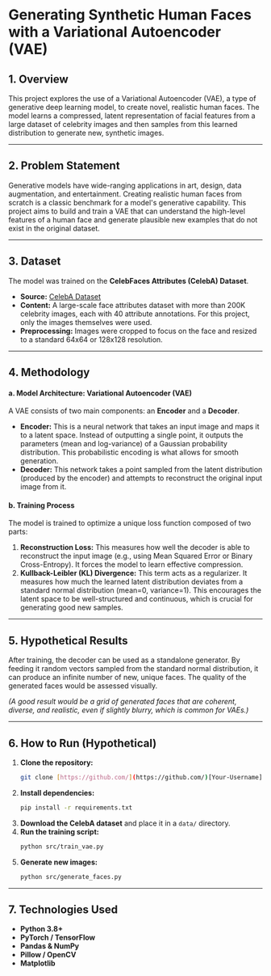 # Generating Synthetic Human Faces with a Variational Autoencoder (VAE)

## 1. Overview

This project explores the use of a Variational Autoencoder (VAE), a type of generative deep learning model, to create novel, realistic human faces. The model learns a compressed, latent representation of facial features from a large dataset of celebrity images and then samples from this learned distribution to generate new, synthetic images.

---

## 2. Problem Statement

Generative models have wide-ranging applications in art, design, data augmentation, and entertainment. Creating realistic human faces from scratch is a classic benchmark for a model's generative capability. This project aims to build and train a VAE that can understand the high-level features of a human face and generate plausible new examples that do not exist in the original dataset.

---

## 3. Dataset

The model was trained on the **CelebFaces Attributes (CelebA) Dataset**.

* **Source:** [CelebA Dataset](http://mmlab.ie.cuhk.edu.hk/projects/CelebA.html)
* **Content:** A large-scale face attributes dataset with more than 200K celebrity images, each with 40 attribute annotations. For this project, only the images themselves were used.
* **Preprocessing:** Images were cropped to focus on the face and resized to a standard 64x64 or 128x128 resolution.

---

## 4. Methodology

#### a. Model Architecture: Variational Autoencoder (VAE)
A VAE consists of two main components: an **Encoder** and a **Decoder**.

* **Encoder:** This is a neural network that takes an input image and maps it to a latent space. Instead of outputting a single point, it outputs the parameters (mean and log-variance) of a Gaussian probability distribution. This probabilistic encoding is what allows for smooth generation.
* **Decoder:** This network takes a point sampled from the latent distribution (produced by the encoder) and attempts to reconstruct the original input image from it.

#### b. Training Process
The model is trained to optimize a unique loss function composed of two parts:
1.  **Reconstruction Loss:** This measures how well the decoder is able to reconstruct the input image (e.g., using Mean Squared Error or Binary Cross-Entropy). It forces the model to learn effective compression.
2.  **Kullback-Leibler (KL) Divergence:** This term acts as a regularizer. It measures how much the learned latent distribution deviates from a standard normal distribution (mean=0, variance=1). This encourages the latent space to be well-structured and continuous, which is crucial for generating good new samples.

---

## 5. Hypothetical Results

After training, the decoder can be used as a standalone generator. By feeding it random vectors sampled from the standard normal distribution, it can produce an infinite number of new, unique faces. The quality of the generated faces would be assessed visually.

*(A good result would be a grid of generated faces that are coherent, diverse, and realistic, even if slightly blurry, which is common for VAEs.)*

---

## 6. How to Run (Hypothetical)

1.  **Clone the repository:**
    ```bash
    git clone [https://github.com/](https://github.com/)[Your-Username]/face-generation-autoencoder.git
    ```
2.  **Install dependencies:**
    ```bash
    pip install -r requirements.txt
    ```
3.  **Download the CelebA dataset** and place it in a `data/` directory.
4.  **Run the training script:**
    ```bash
    python src/train_vae.py
    ```
5.  **Generate new images:**
    ```bash
    python src/generate_faces.py
    ```

---

## 7. Technologies Used

* **Python 3.8+**
* **PyTorch / TensorFlow**
* **Pandas & NumPy**
* **Pillow / OpenCV**
* **Matplotlib**
